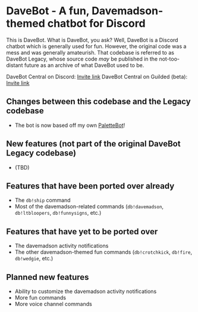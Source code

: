 # DaveBot - A fun, Davemadson-themed chatbot for Discord

This is DaveBot. What is DaveBot, you ask? Well, DaveBot is a Discord chatbot which is generally used for fun. However, the original code was a mess and was generally amateurish. That codebase is referred to as DaveBot Legacy, whose source code *may* be published in the not-too-distant future as an archive of what DaveBot used to be.

DaveBot Central on Discord: [Invite link](https://discord.gg/R236pSm)
DaveBot Central on Guilded (beta): [Invite link](https://www.guilded.gg/i/MkePNQa2)

## Changes between this codebase and the Legacy codebase

* The bot is now based off my own [PaletteBot](https://github.com/FairPlay137/Discord-PaletteBot)!

## New features (not part of the original DaveBot Legacy codebase)

* (TBD)

## Features that have been ported over already

* The `db!ship` command
* Most of the davemadson-related commands (`db!davemadson`, `db!ltbloopers`, `db!funnysigns`, etc.)

## Features that have yet to be ported over

* The davemadson activity notifications
* The other davemadson-themed fun commands (`db!crotchkick`, `db!fire`, `db!wedgie`, etc.)

## Planned new features

* Ability to customize the davemadson activity notifications
* More fun commands
* More voice channel commands
